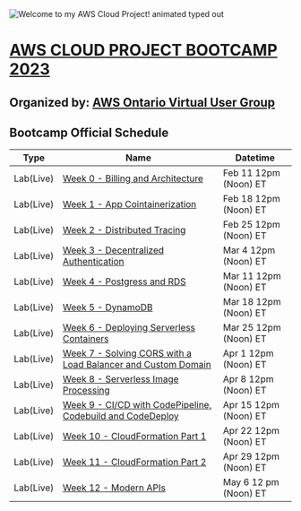 <img src="https://readme-typing-svg.demolab.com?font=Operator+Mono&size=27&duration=2800&pause=2000&color=FAFAFA&center=true&vCenter=true&width=940&height=50&lines=Welcome+to+my+AWS+Cloud+Project!" align="middle" alt="Welcome to my AWS Cloud Project! animated typed out">

# [AWS CLOUD PROJECT BOOTCAMP 2023](https://aws.cloudprojectbootcamp.com/)
## Organized by: [**AWS Ontario Virtual User Group**](https://www.meetup.com/aws-ontario-virtual-user-group/)


## Bootcamp Official Schedule

| Type | Name                                                                                                                                                                                          | Datetime |
| ---- |-----------------------------------------------------------------------------------------------------------------------------------------------------------------------------------------------| -------- |
| Lab(Live) | [Week 0 - Billing and Architecture](https://github.com/Topsideboss2/AWS_Cloud_Project_2023/blob/main/week0-Billing_and_Architecture.md)                                                       | Feb 11 12pm (Noon) ET |
| Lab(Live) | [Week 1 - App Cointainerization](https://github.com/Topsideboss2/AWS_Cloud_Project_2023/blob/main/week1-App_Containerization.md)                                                              | Feb 18 12pm (Noon) ET |
| Lab(Live) | [Week 2 - Distributed Tracing](https://github.com/Topsideboss2/AWS_Cloud_Project_2023/blob/main/week2-Distributed_Tracing.md)                                                                 | Feb 25 12pm (Noon) ET |
| Lab(Live) | [Week 3 - Decentralized Authentication](https://github.com/Topsideboss2/AWS_Cloud_Project_2023/blob/main/week3-Decentralized_Authentication.md)                                               | Mar 4 12pm (Noon) ET |
| Lab(Live) | [Week 4 - Postgress and RDS](https://github.com/Topsideboss2/AWS_Cloud_Project_2023/blob/main/week4-Postgress_and_RDS.md)                                                                     | Mar 11 12pm (Noon) ET |
| Lab(Live) | [Week 5 - DynamoDB](https://github.com/Topsideboss2/AWS_Cloud_Project_2023/blob/main/week5-DynamoDB.md)                                                                                       | Mar 18 12pm (Noon) ET |
| Lab(Live) | [Week 6 - Deploying Serverless Containers](https://github.com/Topsideboss2/AWS_Cloud_Project_2023/blob/main/week6-Deploying_Serverless_Containers.md)                                         | Mar 25 12pm (Noon) ET |
| Lab(Live) | [Week 7 - Solving CORS with a Load Balancer and Custom Domain](https://github.com/Topsideboss2/AWS_Cloud_Project_2023/blob/main/week7-Solving_CORS_with_a_Load_Balancer_and_Custom_Domain.md) | Apr 1 12pm (Noon) ET |
| Lab(Live) | [Week 8 - Serverless Image Processing](https://github.com/Topsideboss2/AWS_Cloud_Project_2023/blob/main/week8-Serverless_Image_Processing.md)                                                 | Apr 8 12pm (Noon) ET |
| Lab(Live) | [Week 9 - CI/CD with CodePipeline, Codebuild and CodeDeploy](https://github.com/Topsideboss2/AWS_Cloud_Project_2023/blob/main/week9-CICD_with_CodePipeline_Codebuild_and_CodeDeploy.md)       | Apr 15 12pm (Noon) ET |
| Lab(Live) | [Week 10 - CloudFormation Part 1](https://github.com/Topsideboss2/AWS_Cloud_Project_2023/blob/main/week10-CloudFormation_Part1.md)                                                            | Apr 22 12pm (Noon) ET |
| Lab(Live) | [Week 11 - CloudFormation Part 2](https://github.com/Topsideboss2/AWS_Cloud_Project_2023/blob/main/week11-CloudFormation_Part2.md)                                                            | Apr 29 12pm (Noon) ET |
| Lab(Live) | [Week 12 - Modern APIs](https://github.com/Topsideboss2/AWS_Cloud_Project_2023/blob/main/week12-ModernAPIs.md)                                                                                | May 6 12 pm (Noon) ET |

